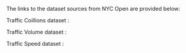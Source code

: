 
The links to the dataset sources from NYC Open are provided below:

Traffic Coillions dataset :

Traffic Volume dataset   :

Traffic Speed dataset     :
